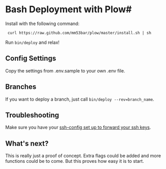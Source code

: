 # Bash Deployment with Plow#

Install with the following command:

     curl https://raw.github.com/mm53bar/plow/master/install.sh | sh

Run `bin/deploy` and relax!

## Config Settings ##

Copy the settings from .env.sample to your own .env file.

## Branches ##

If you want to deploy a branch, just call `bin/deploy --rev=branch_name`.

## Troubleshooting ##

Make sure you have your [ssh-config set up to forward your ssh keys](https://help.github.com/articles/using-ssh-agent-forwarding).

## What's next? ##

This is really just a proof of concept. Extra flags could be added and more functions could be to come. But this proves how easy it is to start.
